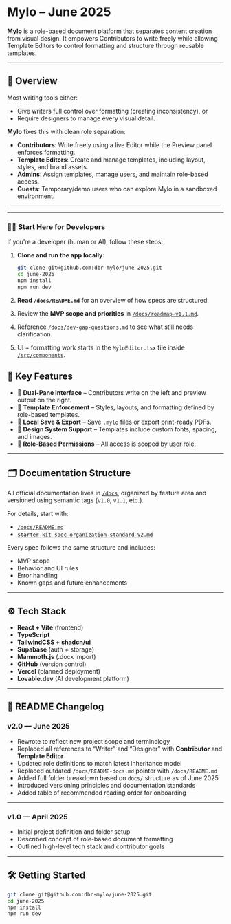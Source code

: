 # Mylo – June 2025

**Mylo** is a role-based document platform that separates content creation from visual design. It empowers Contributors to write freely while allowing Template Editors to control formatting and structure through reusable templates.

---

## 🚀 Overview

Most writing tools either:

- Give writers full control over formatting (creating inconsistency), or
- Require designers to manage every visual detail.

**Mylo** fixes this with clean role separation:

- **Contributors**: Write freely using a live Editor while the Preview panel enforces formatting.
- **Template Editors**: Create and manage templates, including layout, styles, and brand assets.
- **Admins**: Assign templates, manage users, and maintain role-based access.
- **Guests**: Temporary/demo users who can explore Mylo in a sandboxed environment.

---


---

### 👩‍💻 Start Here for Developers

If you're a developer (human or AI), follow these steps:

1. **Clone and run the app locally:**
   ```bash
   git clone git@github.com:dbr-mylo/june-2025.git
   cd june-2025
   npm install
   npm run dev
   ```

2. **Read `/docs/README.md`** for an overview of how specs are structured.
3. Review the **MVP scope and priorities** in [`/docs/roadmap-v1.1.md`](./docs/roadmap-v1.1.md).
4. Reference [`/docs/dev-gap-questions.md`](./docs/dev-gap-questions.md) to see what still needs clarification.
5. UI + formatting work starts in the `MyloEditor.tsx` file inside [`/src/components`](./src/components).

## 🧩 Key Features

- 📝 **Dual-Pane Interface** – Contributors write on the left and preview output on the right.
- 🧠 **Template Enforcement** – Styles, layouts, and formatting defined by role-based templates.
- 💾 **Local Save & Export** – Save `.mylo` files or export print-ready PDFs.
- 🎨 **Design System Support** – Templates include custom fonts, spacing, and images.
- 🔐 **Role-Based Permissions** – All access is scoped by user role.

---

## 🗂️ Documentation Structure

All official documentation lives in [`/docs`](./docs/), organized by feature area and versioned using semantic tags (`v1.0`, `v1.1`, etc.).

For details, start with:

- [`/docs/README.md`](./docs/README.md)
- [`starter-kit-spec-organization-standard-V2.md`](./docs/starter-kit-spec-organization-standard-V2.md)

Every spec follows the same structure and includes:
- MVP scope
- Behavior and UI rules
- Error handling
- Known gaps and future enhancements

---

## ⚙️ Tech Stack

- **React + Vite** (frontend)
- **TypeScript**
- **TailwindCSS + shadcn/ui**
- **Supabase** (auth + storage)
- **Mammoth.js** (.docx import)
- **GitHub** (version control)
- **Vercel** (planned deployment)
- **Lovable.dev** (AI development platform)

---

## 📘 README Changelog

### v2.0 — June 2025

- Rewrote to reflect new project scope and terminology  
- Replaced all references to “Writer” and “Designer” with **Contributor** and **Template Editor**  
- Updated role definitions to match latest inheritance model  
- Replaced outdated `/docs/README-docs.md` pointer with `/docs/README.md`  
- Added full folder breakdown based on `docs/` structure as of June 2025  
- Introduced versioning principles and documentation standards  
- Added table of recommended reading order for onboarding  

---

### v1.0 — April 2025

- Initial project definition and folder setup  
- Described concept of role-based document formatting  
- Outlined high-level tech stack and contributor goals  

---

## 🛠 Getting Started

```bash
git clone git@github.com:dbr-mylo/june-2025.git
cd june-2025
npm install
npm run dev
```
